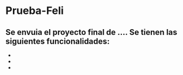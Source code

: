 # Prueba-Feli
Se envuia el proyecto final de ....
Se tienen las siguientes funcionalidades: 
-
-
-
-
